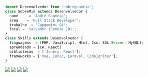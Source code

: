 ```js
import Desenvolvedor from 'nobregouveia';
class SobreMim extends Desenvolvedor {
  nome     = 'André Gouveia';
  area    = 'Full Stack Developer';
  trabalho  = 'Capgemini SA';
  local = 'Salvador (Remote ;D)';
}
class Skills extends Desenvolvedor {
  linguagens  = [PHP, JavaScript, Html, Css, SQL Server, MySQL];
  aprendendo = [C#, React]
  bibliotecas  = ['Jquery, React'];
  frameworks = ['Vue, Ionic, Laravel, CodeIgniter'];
}
```

<p align="left">
  <a href="#" alt="Gmail">
  <img src="https://img.shields.io/badge/-Gmail-FF0000?style=flat-square&labelColor=FF0000&logo=gmail&logoColor=white&link=andregouveiaads@gmail.com" /></a>

  <a href="#" alt="Linkedin">
  <img src="https://img.shields.io/badge/-Linkedin-0e76a8?style=flat-square&logo=Linkedin&logoColor=white&link=https://www.linkedin.com/in/andrenobregouveia/" /></a>

  <a href="#" alt="WhatsApp">
  <img src="https://img.shields.io/badge/-WhatsApp-25d366?style=flat-square&labelColor=25d366&logo=whatsapp&logoColor=white&link=https://wa.me/5583998395709"/></a>
 
  <a href="#" alt="Instagram">
  <img src="https://img.shields.io/badge/-Instagram-DF0174?style=flat-square&labelColor=DF0174&logo=instagram&logoColor=white&link=http://instagram.com/nobregouveia"/></a>
</p>  
